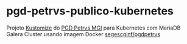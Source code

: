 # pgd-petrvs-publico-kubernetes
Projeto [Kustomize](https://kustomize.io/) do [PGD ​​​​Petrvs MGI](https://github.com/gestaogovbr/pgd-petrvs-publico) para Kubernetes com MariaDB Galera Cluster usando imagem Docker [segescginf/pgdpetrvs](https://hub.docker.com/r/segescginf/pgdpetrvs)
